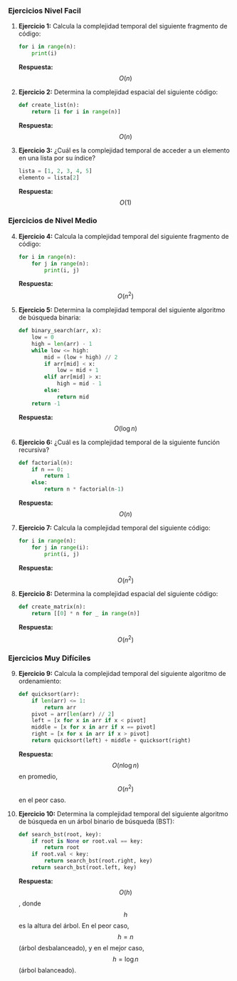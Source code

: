 ### Ejercicios Nivel Facil
1. **Ejercicio 1:**
   Calcula la complejidad temporal del siguiente fragmento de código:
   ```python
   for i in range(n):
       print(i)
   ```
   **Respuesta:** $$O(n)$$

2. **Ejercicio 2:**
   Determina la complejidad espacial del siguiente código:
   ```python
   def create_list(n):
       return [i for i in range(n)]
   ```
   **Respuesta:** $$O(n)$$

3. **Ejercicio 3:**
   ¿Cuál es la complejidad temporal de acceder a un elemento en una lista por su índice?
   ```python
   lista = [1, 2, 3, 4, 5]
   elemento = lista[2]
   ```
   **Respuesta:** $$O(1)$$

### Ejercicios de Nivel Medio
4. **Ejercicio 4:**
   Calcula la complejidad temporal del siguiente fragmento de código:
   ```python
   for i in range(n):
       for j in range(n):
           print(i, j)
   ```
   **Respuesta:** $$O(n^2)$$

5. **Ejercicio 5:**
   Determina la complejidad temporal del siguiente algoritmo de búsqueda binaria:
   ```python
   def binary_search(arr, x):
       low = 0
       high = len(arr) - 1
       while low <= high:
           mid = (low + high) // 2
           if arr[mid] < x:
               low = mid + 1
           elif arr[mid] > x:
               high = mid - 1
           else:
               return mid
       return -1
   ```
   **Respuesta:** $$O(\log n)$$

6. **Ejercicio 6:**
   ¿Cuál es la complejidad temporal de la siguiente función recursiva?
   ```python
   def factorial(n):
       if n == 0:
           return 1
       else:
           return n * factorial(n-1)
   ```
   **Respuesta:** $$O(n)$$

7. **Ejercicio 7:**
   Calcula la complejidad temporal del siguiente código:
   ```python
   for i in range(n):
       for j in range(i):
           print(i, j)
   ```
   **Respuesta:** $$O(n^2)$$

8. **Ejercicio 8:**
   Determina la complejidad espacial del siguiente código:
   ```python
   def create_matrix(n):
       return [[0] * n for _ in range(n)]
   ```
   **Respuesta:** $$O(n^2)$$

### Ejercicios Muy Difíciles
9. **Ejercicio 9:**
   Calcula la complejidad temporal del siguiente algoritmo de ordenamiento:
   ```python
   def quicksort(arr):
       if len(arr) <= 1:
           return arr
       pivot = arr[len(arr) // 2]
       left = [x for x in arr if x < pivot]
       middle = [x for x in arr if x == pivot]
       right = [x for x in arr if x > pivot]
       return quicksort(left) + middle + quicksort(right)
   ```
   **Respuesta:** $$O(n \log n)$$ en promedio, $$O(n^2)$$ en el peor caso.

10. **Ejercicio 10:**
    Determina la complejidad temporal del siguiente algoritmo de búsqueda en un árbol binario de búsqueda (BST):
    ```python
    def search_bst(root, key):
        if root is None or root.val == key:
            return root
        if root.val < key:
            return search_bst(root.right, key)
        return search_bst(root.left, key)
    ```
    **Respuesta:** $$O(h)$$, donde $$h$$ es la altura del árbol. En el peor caso, $$h = n$$ (árbol desbalanceado), y en el mejor caso, $$h = \log n$$ (árbol balanceado).

